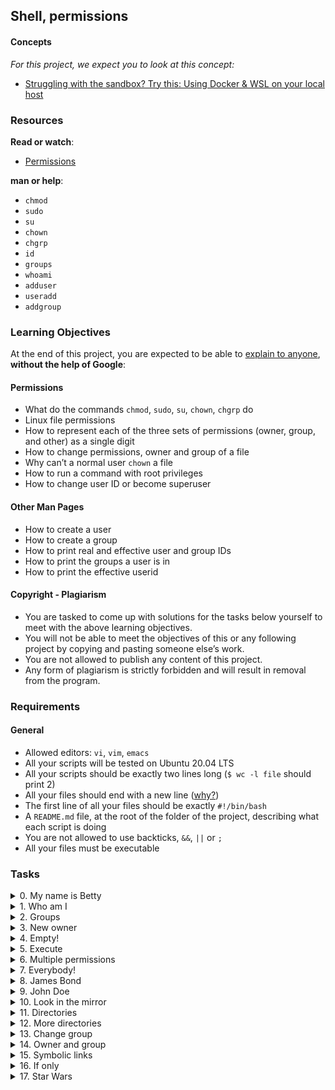 ## Shell, permissions

#### Concepts

_For this project, we expect you to look at this concept:_

- [Struggling with the sandbox? Try this: Using Docker & WSL on your local host](../0x00-shell_basics/Struggling_with_the_sandbox.md)

### Resources

**Read or watch**:

- [Permissions](https://linuxcommand.org/lc3_lts0090.php)

**man or help**:

- `chmod`
- `sudo`
- `su`
- `chown`
- `chgrp`
- `id`
- `groups`
- `whoami`
- `adduser`
- `useradd`
- `addgroup`

### Learning Objectives

At the end of this project, you are expected to be able to [explain to anyone](https://fs.blog/feynman-learning-technique/?fbclid=IwAR2K5_BGPVo0QjJXkOIIqNsqcXK4lTskPWJvA0asKQIGtCPWaQBdKmj1Ztg), **without the help of Google**:

#### Permissions

- What do the commands `chmod`, `sudo`, `su`, `chown`, `chgrp` do
- Linux file permissions
- How to represent each of the three sets of permissions (owner, group, and other) as a single digit
- How to change permissions, owner and group of a file
- Why can’t a normal user `chown` a file
- How to run a command with root privileges
- How to change user ID or become superuser  
    

#### Other Man Pages

- How to create a user
- How to create a group
- How to print real and effective user and group IDs
- How to print the groups a user is in
- How to print the effective userid

#### Copyright - Plagiarism

- You are tasked to come up with solutions for the tasks below yourself to meet with the above learning objectives.
- You will not be able to meet the objectives of this or any following project by copying and pasting someone else’s work.
- You are not allowed to publish any content of this project.
- Any form of plagiarism is strictly forbidden and will result in removal from the program.

### Requirements

#### General

- Allowed editors: `vi`, `vim`, `emacs`
- All your scripts will be tested on Ubuntu 20.04 LTS
- All your scripts should be exactly two lines long (`$ wc -l file` should print 2)
- All your files should end with a new line ([why?](http://unix.stackexchange.com/questions/18743/whats-the-point-in-adding-a-new-line-to-the-end-of-a-file/18789))
- The first line of all your files should be exactly `#!/bin/bash`
- A `README.md` file, at the root of the folder of the project, describing what each script is doing
- You are not allowed to use backticks, `&&`, `||` or `;`
- All your files must be executable

### Tasks

<details>
<summary>0. My name is Betty</summary>

Create a script that switches the current user to the user `betty`.

- You should use exactly 8 characters for your command (+1 character for the new line)
- You can assume that the user `betty` will exist when we will run your script

```shell
julien@ubuntu:/tmp/h$ tail -1 0-iam_betty | wc -c
9
julien@ubuntu:/tmp/h$
```

***
**Repo:**
- GitHub repository: `alx-system_engineering-devops`
- Directory: `0x01-shell_permissions`
- File: `0-iam_betty`
</details>


<details>
<summary>1. Who am I</summary>

Write a script that prints the effective username of the current user.

```shell
julien@ubuntu:/tmp/h$ ./1-who_am_i
julien
julien@ubuntu:/tmp/h$ 
```
***
**Repo:**
- GitHub repository: `alx-system_engineering-devops`
- Directory: `0x01-shell_permissions`
- File: `1-who_am_i`
</details>


<details>
<summary>2. Groups</summary>

Write a script that prints all the groups the current user is part of.

```shell
julien@ubuntu:/tmp/h$ ./2-groups
julien adm cdrom sudo dip plugdev lpadmin sambashare
julien@ubuntu:/tmp/h$ 
```

Note: depending on the user, you will get a different output.
***
**Repo:**
- GitHub repository: `alx-system_engineering-devops`
- Directory: `0x01-shell_permissions`
- File: `2-groups`
</details>


<details>
<summary>3. New owner</summary>

Write a script that changes the owner of the file `hello` to the user `betty`.

```shell
julien@ubuntu:/tmp/h$ ls -l
total 4
-rwxrw-r-- 1 julien julien 30 Sep 20 14:23 3-new_owner
-rw-rw-r-- 1 julien julien  0 Sep 20 14:18 hello
julien@ubuntu:/tmp/h$ sudo ./3-new_owner 
julien@ubuntu:/tmp/h$ ls -l
total 4
-rwxrw-r-- 1 julien julien 30 Sep 20 14:23 3-new_owner
-rw-rw-r-- 1 betty  julien  0 Sep 20 14:18 hello
julien@ubuntu:/tmp/h$
```
***
**Repo:**
- GitHub repository: `alx-system_engineering-devops`
- Directory: `0x01-shell_permissions`
- File: `3-new_owner`
</details>


<details>
<summary>4. Empty!</summary>

Write a script that creates an empty file called `hello`.
***
**Repo:**
- GitHub repository: `alx-system_engineering-devops`
- Directory: `0x01-shell_permissions`
- File: `4-empty`
</details>


<details>
<summary>5. Execute</summary>

Write a script that adds execute permission to the owner of the file `hello`.

- The file `hello` will be in the working directory

```shell
julien@ubuntu:/tmp/h$ ls -l
total 8
-rwxrw-r-- 1 julien julien 28 Sep 20 14:26 5-execute
-rw-rw-r-- 1 julien julien 23 Sep 20 14:25 hello
julien@ubuntu:/tmp/h$ ./hello
bash: ./hello: Permission denied
julien@ubuntu:/tmp/h$ ./5-execute 
julien@ubuntu:/tmp/h$ ls -l
total 8
-rwxrw-r-- 1 julien julien 28 Sep 20 14:26 5-execute
-rwxrw-r-- 1 julien julien 23 Sep 20 14:25 hello
julien@ubuntu:/tmp/h$ 
```
***
**Repo:**
- GitHub repository: `alx-system_engineering-devops`
- Directory: `0x01-shell_permissions`
- File: `5-execute`
</details>


<details>
<summary>6. Multiple permissions</summary>

Write a script that adds execute permission to the owner and the group owner, and read permission to other users, to the file `hello`.

- The file `hello` will be in the working directory

```shell
julien@ubuntu:/tmp/h$ ls -l
total 8
-rwxrw-r-- 1 julien julien 36 Sep 20 14:31 6-multiple_permissions
-r--r----- 1 julien julien 23 Sep 20 14:25 hello
julien@ubuntu:/tmp/h$ ./6-multiple_permissions 
julien@ubuntu:/tmp/h$ ls -l
total 8
-rwxrw-r-- 1 julien julien 36 Sep 20 14:31 6-multiple_permissions
-r-xr-xr-- 1 julien julien 23 Sep 20 14:25 hello
julien@ubuntu:/tmp/h$ 
```
***
**Repo:**
- GitHub repository: `alx-system_engineering-devops`
- Directory: `0x01-shell_permissions`
- File: `6-multiple_permissions`
</details>


<details>
<summary>7. Everybody!</summary>

Write a script that adds execution permission to the owner, the group owner and the other users, to the file `hello`

- The file `hello` will be in the working directory
- You are not allowed to use commas for this script

```shell
julien@ubuntu:/tmp/h$ ls -l
total 8
-rwxrw-r-- 1 julien julien 28 Sep 20 14:35 7-everybody
-rw-r----- 1 julien julien 23 Sep 20 14:25 hello
julien@ubuntu:/tmp/h$ ./7-everybody 
julien@ubuntu:/tmp/h$ ls -l
total 8
-rwxrw-r-- 1 julien julien 28 Sep 20 14:35 7-everybody
-rwxr-x--x 1 julien julien 23 Sep 20 14:25 hello
julien@ubuntu:/tmp/h$ 
```
***
**Repo:**
- GitHub repository: `alx-system_engineering-devops`
- Directory: `0x01-shell_permissions`
- File: `7-everybody`
</details>


<details>
<summary>8. James Bond</summary>

Write a script that sets the permission to the file `hello` as follows:

- Owner: no permission at all
- Group: no permission at all
- Other users: all the permissions

The file `hello` will be in the working directory You are not allowed to use commas for this script

```shell
julien@ubuntu:/tmp/h$ ls -l
total 8
-rwxrw-r-- 1 julien julien 28 Sep 20 14:40 8-James_Bond
-rwxr-x--x 1 julien julien 23 Sep 20 14:25 hello
julien@ubuntu:/tmp/h$ ./8-James_Bond 
julien@ubuntu:/tmp/h$ ls -l
total 8
-rwxrw-r-- 1 julien julien 28 Sep 20 14:40 8-James_Bond
-------rwx 1 julien julien 23 Sep 20 14:25 hello
julien@ubuntu:/tmp/h$ 
```
***
**Repo:**
- GitHub repository: `alx-system_engineering-devops`
- Directory: `0x01-shell_permissions`
- File: `8-James_Bond`
</details>


<details>
<summary>9. John Doe</summary>

Write a script that sets the mode of the file `hello` to this:

```shell
-rwxr-x-wx 1 julien julien 23 Sep 20 14:25 hello
```

- The file `hello` will be in the working directory
- You are not allowed to use commas for this script
***
**Repo:**
- GitHub repository: `alx-system_engineering-devops`
- Directory: `0x01-shell_permissions`
- File: `9-John_Doe`
</details>


<details>
<summary>10. Look in the mirror</summary>

Write a script that sets the mode of the file `hello` the same as `olleh`’s mode.

- The file `hello` will be in the working directory
- The file `olleh` will be in the working directory

```shell
julien@ubuntu:/tmp/h$ ls -l
total 8
-rwxrw-r-- 1 julien julien 42 Sep 20 14:45 10-mirror_permissions
-rwxr-x-wx 1 julien julien 23 Sep 20 14:25 hello
-rw-rw-r-- 1 julien julien  0 Sep 20 14:43 olleh
julien@ubuntu:/tmp/h$ ./10-mirror_permissions 
julien@ubuntu:/tmp/h$ ls -l
total 8
-rwxrw-r-- 1 julien julien 42 Sep 20 14:45 10-mirror_permissions
-rw-rw-r-- 1 julien julien 23 Sep 20 14:25 hello
-rw-rw-r-- 1 julien julien  0 Sep 20 14:43 olleh
julien@ubuntu:/tmp/h$ 
```

Note: the mode of `olleh` will not always be 664. Make sure your script works for any mode.
***
**Repo:**
- GitHub repository: `alx-system_engineering-devops`
- Directory: `0x01-shell_permissions`
- File: `10-mirror_permissions`
</details>


<details>
<summary>11. Directories</summary>

Create a script that adds execute permission to all subdirectories of the **current directory** for the owner, the group owner and all other users.

Regular files should not be changed.

```shell
julien@ubuntu:/tmp/h$ ls -l
total 20
-rwxrwxr-x 1 julien julien   24 Sep 20 14:53 11-directories_permissions
drwx------ 2 julien julien 4096 Sep 20 14:49 dir0
drwx------ 2 julien julien 4096 Sep 20 14:49 dir1
drwx------ 2 julien julien 4096 Sep 20 14:49 dir2
-rw-rw-r-- 1 julien julien   23 Sep 20 14:25 hello
julien@ubuntu:/tmp/h$ ./11-directories_permissions 
julien@ubuntu:/tmp/h$ ls -l
total 20
-rwxrwxr-x 1 julien julien   24 Sep 20 14:53 11-directories_permissions
drwx--x--x 2 julien julien 4096 Sep 20 14:49 dir0
drwx--x--x 2 julien julien 4096 Sep 20 14:49 dir1
drwx--x--x 2 julien julien 4096 Sep 20 14:49 dir2
-rw-rw-r-- 1 julien julien   23 Sep 20 14:25 hello
julien@ubuntu:/tmp/h$ 
```
***
**Repo:**
- GitHub repository: `alx-system_engineering-devops`
- Directory: `0x01-shell_permissions`
- File: `11-directories_permissions`
</details>


<details>
<summary>12. More directories</summary>

Create a script that creates a directory called `my_dir` with permissions 751 in the working directory.

```shell
julien@ubuntu:/tmp/h$ ls -l
total 20
-rwxrwxr-x 1 julien julien   39 Sep 20 14:59 12-directory_permissions
drwx--x--x 2 julien julien 4096 Sep 20 14:49 dir0
drwx--x--x 2 julien julien 4096 Sep 20 14:49 dir1
drwx--x--x 2 julien julien 4096 Sep 20 14:49 dir2
-rw-rw-r-- 1 julien julien   23 Sep 20 14:25 hello
julien@ubuntu:/tmp/h$ ./12-directory_permission s
julien@ubuntu:/tmp/h$ ls -l
total 24
-rwxrwxr-x 1 julien julien   39 Sep 20 14:59 12-directory_permissions
drwx--x--x 2 julien julien 4096 Sep 20 14:49 dir0
drwx--x--x 2 julien julien 4096 Sep 20 14:49 dir1
drwx--x--x 2 julien julien 4096 Sep 20 14:49 dir2
drwxr-x--x 2 julien julien 4096 Sep 20 14:59 my_dir
-rw-rw-r-- 1 julien julien   23 Sep 20 14:25 hello
julien@ubuntu:/tmp/h$ 
```
***
**Repo:**
- GitHub repository: `alx-system_engineering-devops`
- Directory: `0x01-shell_permissions`
- File: `12-directory_permissions`
</details>


<details>
<summary>13. Change group</summary>

Write a script that changes the group owner to `school` for the file `hello`

- The file `hello` will be in the working directory

```shell
julien@ubuntu:/tmp/h$ ls -l
total 24
-rwxrwxr-x 1 julien julien   34 Sep 20 15:03 13-change_group
drwx--x--x 2 julien julien 4096 Sep 20 14:49 dir0
drwx--x--x 2 julien julien 4096 Sep 20 14:49 dir1
drwx--x--x 2 julien julien 4096 Sep 20 14:49 dir2
drwxr-x--x 2 julien julien 4096 Sep 20 14:59 my_dir
-rw-rw-r-- 1 julien julien   23 Sep 20 14:25 hello
julien@ubuntu:/tmp/h$ sudo ./13-change_group 
julien@ubuntu:/tmp/h$ ls -l
total 24
-rwxrwxr-x 1 julien julien      34 Sep 20 15:03 13-change_group
drwx--x--x 2 julien julien    4096 Sep 20 14:49 dir0
drwx--x--x 2 julien julien    4096 Sep 20 14:49 dir1
drwx--x--x 2 julien julien    4096 Sep 20 14:49 dir2
drwxr-x--x 2 julien julien    4096 Sep 20 14:59 my_dir
-rw-rw-r-- 1 julien school   23 Sep 20 14:25 hello
julien@ubuntu:/tmp/h$ 
```
***
**Repo:**
- GitHub repository: `alx-system_engineering-devops`
- Directory: `0x01-shell_permissions`
- File: `13-change_group`
</details>


<details>
<summary>14. Owner and group</summary>

Write a script that changes the owner to `vincent` and the group owner to `staff` for all the files and directories in the working directory.

```shell
julien@ubuntu:/tmp/h$ ls -l
total 24
-rwxrwxr-x 1 julien julien   36 Sep 20 15:06 100-change_owner_and_group
drwx--x--x 2 julien julien 4096 Sep 20 14:49 dir0
drwx--x--x 2 julien julien 4096 Sep 20 14:49 dir1
drwx--x--x 2 julien julien 4096 Sep 20 14:49 dir2
drwxr-x--x 2 julien julien 4096 Sep 20 14:59 my_dir
-rw-rw-r-- 1 julien julien   23 Sep 20 14:25 hello
julien@ubuntu:/tmp/h$ sudo ./100-change_owner_and_group 
julien@ubuntu:/tmp/h$ ls -l
total 24
-rwxrwxr-x 1 vincent staff   36 Sep 20 15:06 100-change_owner_and_group
drwx--x--x 2 vincent staff 4096 Sep 20 14:49 dir0
drwx--x--x 2 vincent staff 4096 Sep 20 14:49 dir1
drwx--x--x 2 vincent staff 4096 Sep 20 14:49 dir2
drwxr-x--x 2 vincent staff 4096 Sep 20 14:59 my_dir
-rw-rw-r-- 1 vincent staff   23 Sep 20 14:25 hello
julien@ubuntu:/tmp/h$ 
```
***
**Repo:**
- GitHub repository: `alx-system_engineering-devops`
- Directory: `0x01-shell_permissions`
- File: `100-change_owner_and_group`
</details>


<details>
<summary>15. Symbolic links</summary>

Write a script that changes the owner and the group owner of `_hello` to `vincent` and `staff` respectively.

- The file `_hello` is in the working directory
- The file `_hello` is a symbolic link

```shell
julien@ubuntu:/tmp/h$ ls -l
total 24
-rwxrwxr-x 1 julien julien   44 Sep 20 15:12 101-symbolic_link_permissions
-rw-rw-r-- 1 julien julien   23 Sep 20 14:25 hello
lrwxrwxrwx 1 julien julien    5 Sep 20 15:10 _hello -> hello
julien@ubuntu:/tmp/h$ sudo ./101-symbolic_link_permissions 
julien@ubuntu:/tmp/h$ ls -l
total 24
-rwxrwxr-x 1 julien julien      44 Sep 20 15:12 101-symbolic_link_permissions
-rw-rw-r-- 1 julien julien      23 Sep 20 14:25 hello
lrwxrwxrwx 1 vincent  staff    5 Sep 20 15:10 _hello -> hello
julien@ubuntu:/tmp/h$ 
```
***
**Repo:**
- GitHub repository: `alx-system_engineering-devops`
- Directory: `0x01-shell_permissions`
- File: `101-symbolic_link_permissions`
</details>


<details>
<summary>16. If only</summary>

Write a script that changes the owner of the file `hello` to `betty` only if it is owned by the user `guillaume`.

- The file `hello` will be in the working directory

```shell
julien@ubuntu:/tmp/h$ ls -l
total 24
-rwxrwxr-x 1 julien    julien      47 Sep 20 15:18 102-if_only 
-rw-rw-r-- 1 guillaume julien      23 Sep 20 14:25 hello
julien@ubuntu:/tmp/h$ sudo ./102-if_only 
julien@ubuntu:/tmp/h$ ls -l
total 24
-rwxrwxr-x 1 julien julien      47 Sep 20 15:18 102-if_only 
-rw-rw-r-- 1 betty  julien      23 Sep 20 14:25 hello
julien@ubuntu:/tmp/h$ 
```
***
**Repo:**
- GitHub repository: `alx-system_engineering-devops`
- Directory: `0x01-shell_permissions`
- File: `102-if_only`
</details>


<details>
<summary>17. Star Wars</summary>

Write a script that will play the StarWars IV episode in the terminal.
***
**Repo:**
- GitHub repository: `alx-system_engineering-devops`
- Directory: `0x01-shell_permissions`
- File: `103-Star_Wars`
</details>
